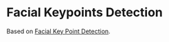 # Facial Keypoints Detection
Based on [Facial Key Point Detection](https://medium.com/datadriveninvestor/facial-key-point-detection-88ccfaeaf9ee).